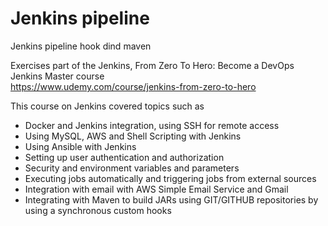 # Jenkins pipeline
Jenkins pipeline hook dind maven

Exercises part of the Jenkins, From Zero To Hero: Become a DevOps Jenkins Master course                               
https://www.udemy.com/course/jenkins-from-zero-to-hero

This course on Jenkins covered topics such as                                                         
- Docker and Jenkins integration, using SSH for remote access                                                         
- Using MySQL, AWS and Shell Scripting with Jenkins                                                            
- Using Ansible with Jenkins                                                                                          
- Setting up user authentication and authorization                                                                       
- Security and environment variables and parameters                                                                            
- Executing jobs automatically and triggering jobs from external sources                                                            
- Integration with email with AWS Simple Email Service and Gmail                                                              
- Integrating with Maven to build JARs using GIT/GITHUB repositories by using a synchronous custom hooks                                      
